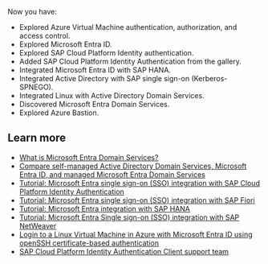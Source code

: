 Now you have:

- Explored Azure Virtual Machine authentication, authorization, and access control.
- Explored Microsoft Entra ID.
- Explored SAP Cloud Platform Identity authentication.
- Added SAP Cloud Platform Identity Authentication from the gallery.
- Integrated Microsoft Entra ID with SAP HANA.
- Integrated Active Directory with SAP single sign-on (Kerberos-SPNEGO).
- Integrated Linux with Active Directory Domain Services.
- Discovered Microsoft Entra Domain Services.
- Explored Azure Bastion.

## Learn more

- [What is Microsoft Entra Domain Services?](/azure/active-directory-domain-services/overview)
- [Compare self-managed Active Directory Domain Services, Microsoft Entra ID, and managed Microsoft Entra Domain Services](/azure/active-directory-domain-services/compare-identity-solutions)
- [Tutorial: Microsoft Entra single sign-on (SSO) integration with SAP Cloud Platform Identity Authentication](/azure/active-directory/saas-apps/sap-hana-cloud-platform-identity-authentication-tutorial)
- [Tutorial: Microsoft Entra single sign-on (SSO) integration with SAP Fiori](/azure/active-directory/saas-apps/sap-fiori-tutorial)
- [Tutorial: Microsoft Entra integration with SAP HANA](/azure/active-directory/saas-apps/saphana-tutorial)
- [Tutorial: Microsoft Entra Single sign-on (SSO) integration with SAP NetWeaver](/azure/active-directory/saas-apps/sap-netweaver-tutorial)
- [Login to a Linux Virtual Machine in Azure with Microsoft Entra ID using openSSH certificate-based authentication](/azure/active-directory/devices/howto-vm-sign-in-azure-ad-linux)
- [SAP Cloud Platform Identity Authentication Client support team](https://cloudplatform.sap.com/capabilities/security/trustcenter.html)
